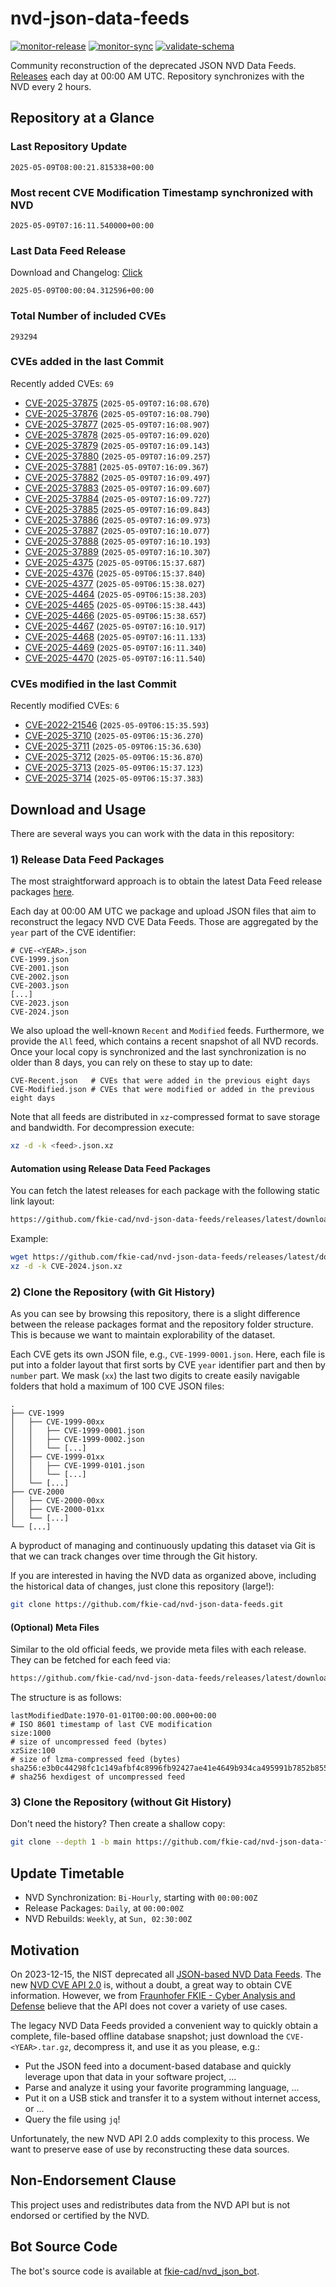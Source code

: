 # nvd-json-data-feeds

[![monitor-release](https://github.com/fkie-cad/nvd-json-data-feeds/actions/workflows/monitor_release.yml/badge.svg)](https://github.com/fkie-cad/nvd-json-data-feeds/actions/workflows/monitor_release.yml)
[![monitor-sync](https://github.com/fkie-cad/nvd-json-data-feeds/actions/workflows/monitor_sync.yml/badge.svg)](https://github.com/fkie-cad/nvd-json-data-feeds/actions/workflows/monitor_sync.yml)
[![validate-schema](https://github.com/fkie-cad/nvd-json-data-feeds/actions/workflows/validate_schema.yml/badge.svg)](https://github.com/fkie-cad/nvd-json-data-feeds/actions/workflows/validate_schema.yml)

Community reconstruction of the deprecated JSON NVD Data Feeds.
[Releases](https://github.com/fkie-cad/nvd-json-data-feeds/releases/latest) each day at 00:00 AM UTC.
Repository synchronizes with the NVD every 2 hours.

## Repository at a Glance

### Last Repository Update

```plain
2025-05-09T08:00:21.815338+00:00
```

### Most recent CVE Modification Timestamp synchronized with NVD

```plain
2025-05-09T07:16:11.540000+00:00
```

### Last Data Feed Release

Download and Changelog: [Click](https://github.com/fkie-cad/nvd-json-data-feeds/releases/latest)

```plain
2025-05-09T00:00:04.312596+00:00
```

### Total Number of included CVEs

```plain
293294
```

### CVEs added in the last Commit

Recently added CVEs: `69`

- [CVE-2025-37875](CVE-2025/CVE-2025-378xx/CVE-2025-37875.json) (`2025-05-09T07:16:08.670`)
- [CVE-2025-37876](CVE-2025/CVE-2025-378xx/CVE-2025-37876.json) (`2025-05-09T07:16:08.790`)
- [CVE-2025-37877](CVE-2025/CVE-2025-378xx/CVE-2025-37877.json) (`2025-05-09T07:16:08.907`)
- [CVE-2025-37878](CVE-2025/CVE-2025-378xx/CVE-2025-37878.json) (`2025-05-09T07:16:09.020`)
- [CVE-2025-37879](CVE-2025/CVE-2025-378xx/CVE-2025-37879.json) (`2025-05-09T07:16:09.143`)
- [CVE-2025-37880](CVE-2025/CVE-2025-378xx/CVE-2025-37880.json) (`2025-05-09T07:16:09.257`)
- [CVE-2025-37881](CVE-2025/CVE-2025-378xx/CVE-2025-37881.json) (`2025-05-09T07:16:09.367`)
- [CVE-2025-37882](CVE-2025/CVE-2025-378xx/CVE-2025-37882.json) (`2025-05-09T07:16:09.497`)
- [CVE-2025-37883](CVE-2025/CVE-2025-378xx/CVE-2025-37883.json) (`2025-05-09T07:16:09.607`)
- [CVE-2025-37884](CVE-2025/CVE-2025-378xx/CVE-2025-37884.json) (`2025-05-09T07:16:09.727`)
- [CVE-2025-37885](CVE-2025/CVE-2025-378xx/CVE-2025-37885.json) (`2025-05-09T07:16:09.843`)
- [CVE-2025-37886](CVE-2025/CVE-2025-378xx/CVE-2025-37886.json) (`2025-05-09T07:16:09.973`)
- [CVE-2025-37887](CVE-2025/CVE-2025-378xx/CVE-2025-37887.json) (`2025-05-09T07:16:10.077`)
- [CVE-2025-37888](CVE-2025/CVE-2025-378xx/CVE-2025-37888.json) (`2025-05-09T07:16:10.193`)
- [CVE-2025-37889](CVE-2025/CVE-2025-378xx/CVE-2025-37889.json) (`2025-05-09T07:16:10.307`)
- [CVE-2025-4375](CVE-2025/CVE-2025-43xx/CVE-2025-4375.json) (`2025-05-09T06:15:37.687`)
- [CVE-2025-4376](CVE-2025/CVE-2025-43xx/CVE-2025-4376.json) (`2025-05-09T06:15:37.840`)
- [CVE-2025-4377](CVE-2025/CVE-2025-43xx/CVE-2025-4377.json) (`2025-05-09T06:15:38.027`)
- [CVE-2025-4464](CVE-2025/CVE-2025-44xx/CVE-2025-4464.json) (`2025-05-09T06:15:38.203`)
- [CVE-2025-4465](CVE-2025/CVE-2025-44xx/CVE-2025-4465.json) (`2025-05-09T06:15:38.443`)
- [CVE-2025-4466](CVE-2025/CVE-2025-44xx/CVE-2025-4466.json) (`2025-05-09T06:15:38.657`)
- [CVE-2025-4467](CVE-2025/CVE-2025-44xx/CVE-2025-4467.json) (`2025-05-09T07:16:10.917`)
- [CVE-2025-4468](CVE-2025/CVE-2025-44xx/CVE-2025-4468.json) (`2025-05-09T07:16:11.133`)
- [CVE-2025-4469](CVE-2025/CVE-2025-44xx/CVE-2025-4469.json) (`2025-05-09T07:16:11.340`)
- [CVE-2025-4470](CVE-2025/CVE-2025-44xx/CVE-2025-4470.json) (`2025-05-09T07:16:11.540`)


### CVEs modified in the last Commit

Recently modified CVEs: `6`

- [CVE-2022-21546](CVE-2022/CVE-2022-215xx/CVE-2022-21546.json) (`2025-05-09T06:15:35.593`)
- [CVE-2025-3710](CVE-2025/CVE-2025-37xx/CVE-2025-3710.json) (`2025-05-09T06:15:36.270`)
- [CVE-2025-3711](CVE-2025/CVE-2025-37xx/CVE-2025-3711.json) (`2025-05-09T06:15:36.630`)
- [CVE-2025-3712](CVE-2025/CVE-2025-37xx/CVE-2025-3712.json) (`2025-05-09T06:15:36.870`)
- [CVE-2025-3713](CVE-2025/CVE-2025-37xx/CVE-2025-3713.json) (`2025-05-09T06:15:37.123`)
- [CVE-2025-3714](CVE-2025/CVE-2025-37xx/CVE-2025-3714.json) (`2025-05-09T06:15:37.383`)


## Download and Usage

There are several ways you can work with the data in this repository:

### 1) Release Data Feed Packages

The most straightforward approach is to obtain the latest Data Feed release packages [here](https://github.com/fkie-cad/nvd-json-data-feeds/releases/latest).

Each day at 00:00 AM UTC we package and upload JSON files that aim to reconstruct the legacy NVD CVE Data Feeds.
Those are aggregated by the `year` part of the CVE identifier:

```
# CVE-<YEAR>.json
CVE-1999.json
CVE-2001.json
CVE-2002.json
CVE-2003.json
[...]
CVE-2023.json
CVE-2024.json
```

We also upload the well-known `Recent` and `Modified` feeds.
Furthermore, we provide the `All` feed, which contains a recent snapshot of all NVD records.
Once your local copy is synchronized and the last synchronization is no older than 8 days, you can rely on these to stay up to date:

```plain
CVE-Recent.json   # CVEs that were added in the previous eight days
CVE-Modified.json # CVEs that were modified or added in the previous eight days
```

Note that all feeds are distributed in `xz`-compressed format to save storage and bandwidth.
For decompression execute:

```sh
xz -d -k <feed>.json.xz
```

#### Automation using Release Data Feed Packages

You can fetch the latest releases for each package with the following static link layout:

```sh
https://github.com/fkie-cad/nvd-json-data-feeds/releases/latest/download/CVE-<YEAR>.json.xz
```

Example:

```sh
wget https://github.com/fkie-cad/nvd-json-data-feeds/releases/latest/download/CVE-2024.json.xz
xz -d -k CVE-2024.json.xz
```

### 2) Clone the Repository (with Git History)

As you can see by browsing this repository, there is a slight difference between the release packages format and the repository folder structure.
This is because we want to maintain explorability of the dataset.

Each CVE gets its own JSON file, e.g., `CVE-1999-0001.json`.
Here, each file is put into a folder layout that first sorts by CVE `year` identifier part and then by `number` part.
We mask (`xx`) the last two digits to create easily navigable folders that hold a maximum of 100 CVE JSON files:

```plain
.
├── CVE-1999
│   ├── CVE-1999-00xx
│   │   ├── CVE-1999-0001.json
│   │   ├── CVE-1999-0002.json
│   │   └── [...]
│   ├── CVE-1999-01xx
│   │   ├── CVE-1999-0101.json
│   │   └── [...]
│   └── [...]
├── CVE-2000
│   ├── CVE-2000-00xx
│   ├── CVE-2000-01xx
│   └── [...]
└── [...]
```

A byproduct of managing and continuously updating this dataset via Git is that we can track changes over time through the Git history.

If you are interested in having the NVD data as organized above, including the historical data of changes, just clone this repository (large!):

```sh
git clone https://github.com/fkie-cad/nvd-json-data-feeds.git
```

#### (Optional) Meta Files

Similar to the old official feeds, we provide meta files with each release. They can be fetched for each feed via:

```sh
https://github.com/fkie-cad/nvd-json-data-feeds/releases/latest/download/CVE-<YEAR>.meta
```

The structure is as follows:

```plain
lastModifiedDate:1970-01-01T00:00:00.000+00:00                          # ISO 8601 timestamp of last CVE modification
size:1000                                                               # size of uncompressed feed (bytes)
xzSize:100                                                              # size of lzma-compressed feed (bytes)
sha256:e3b0c44298fc1c149afbf4c8996fb92427ae41e4649b934ca495991b7852b855 # sha256 hexdigest of uncompressed feed
```

### 3) Clone the Repository (without Git History)

Don't need the history? Then create a shallow copy:

```sh
git clone --depth 1 -b main https://github.com/fkie-cad/nvd-json-data-feeds.git
```


## Update Timetable

* NVD Synchronization: `Bi-Hourly`, starting with `00:00:00Z`
* Release Packages: `Daily`, at `00:00:00Z`
* NVD Rebuilds: `Weekly`, at `Sun, 02:30:00Z`


## Motivation

On 2023-12-15, the NIST deprecated all [JSON-based NVD Data Feeds](https://nvd.nist.gov/vuln/data-feeds#divRetirementBanner-1).
The new [NVD CVE API 2.0](https://nvd.nist.gov/developers/vulnerabilities) is, without a doubt, a great way to obtain CVE information.
However, we from [Fraunhofer FKIE - Cyber Analysis and Defense](https://www.fkie.fraunhofer.de/en/departments/cad.html) believe that the API does not cover a variety of use cases.

The legacy NVD Data Feeds provided a convenient way to quickly obtain a complete, file-based offline database snapshot; just download the `CVE-<YEAR>.tar.gz`, decompress it, and use it as you please, e.g.:

- Put the JSON feed into a document-based database and quickly leverage upon that data in your software project, ...
- Parse and analyze it using your favorite programming language, ...
- Put it on a USB stick and transfer it to a system without internet access, or ...
- Query the file using `jq`!

Unfortunately, the new NVD API 2.0 adds complexity to this process.
We want to preserve ease of use by reconstructing these data sources.

## Non-Endorsement Clause

This project uses and redistributes data from the NVD API but is not endorsed or certified by the NVD.

## Bot Source Code

The bot's source code is available at [fkie-cad/nvd\_json\_bot](https://github.com/fkie-cad/nvd_json_bot).